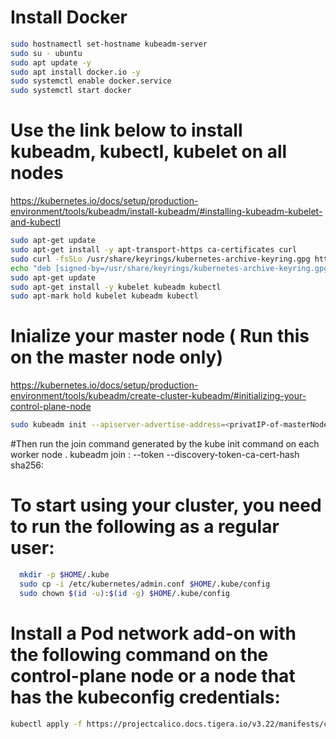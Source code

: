
# Install Docker
```sh
sudo hostnamectl set-hostname kubeadm-server
sudo su - ubuntu
sudo apt update -y
sudo apt install docker.io -y
sudo systemctl enable docker.service
sudo systemctl start docker

```
# Use the link below to install kubeadm, kubectl, kubelet on all nodes
  https://kubernetes.io/docs/setup/production-environment/tools/kubeadm/install-kubeadm/#installing-kubeadm-kubelet-and-kubectl
```sh
sudo apt-get update
sudo apt-get install -y apt-transport-https ca-certificates curl
sudo curl -fsSLo /usr/share/keyrings/kubernetes-archive-keyring.gpg https://packages.cloud.google.com/apt/doc/apt-key.gpg
echo "deb [signed-by=/usr/share/keyrings/kubernetes-archive-keyring.gpg] https://apt.kubernetes.io/ kubernetes-xenial main" | sudo tee /etc/apt/sources.list.d/kubernetes.list
sudo apt-get update
sudo apt-get install -y kubelet kubeadm kubectl
sudo apt-mark hold kubelet kubeadm kubectl


```

# Inialize your master node ( Run this on the master node only)
https://kubernetes.io/docs/setup/production-environment/tools/kubeadm/create-cluster-kubeadm/#initializing-your-control-plane-node

```sh
sudo kubeadm init --apiserver-advertise-address=<privatIP-of-masterNode> --pod-network-cidr=192.168.0.0/16 --ignore-preflight-errors=NumCPU

```
#Then run the join command generated by the kube init command on each worker node .
kubeadm join <control-plane-host>:<control-plane-port> --token <token> --discovery-token-ca-cert-hash sha256:<hash>

# To start using your cluster, you need to run the following as a regular user:
```sh
  mkdir -p $HOME/.kube
  sudo cp -i /etc/kubernetes/admin.conf $HOME/.kube/config
  sudo chown $(id -u):$(id -g) $HOME/.kube/config
```

#  Install a Pod network add-on with the following command on the control-plane node or a node that has the kubeconfig credentials:

```sh
kubectl apply -f https://projectcalico.docs.tigera.io/v3.22/manifests/calico.yaml
```
